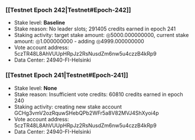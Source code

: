 ### [[Testnet Epoch 242|Testnet#Epoch-242]]
* Stake level: **Baseline**
* Stake reason: No leader slots; 291405 credits earned in epoch 241
* Staking activity: target stake amount: ◎5000.000000000, current stake amount: ◎1.000000000 - adding ◎4999.000000000
* Vote account address: 5czTR48L8AhVUUpHRpJz2RsNusdZm6nw5u4czzB4kRp9
* Data Center: 24940-FI-Helsinki
### [[Testnet Epoch 241|Testnet#Epoch-241]]
* Stake level: **None**
* Stake reason: Insufficient vote credits: 60810 credits earned in epoch 240
* Staking activity: creating new stake account GCHg3vmV2ozRquwSHebQPb2WFr5a8V82MVJ4ShXyoi4p
* Vote account address: 5czTR48L8AhVUUpHRpJz2RsNusdZm6nw5u4czzB4kRp9
* Data Center: 24940-FI-Helsinki